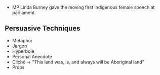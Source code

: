 - MP Linda Burney gave the moving first indigenous female speech at parliament
## Persuasive Techniques
- Metaphor
- Jargon
- Hyperbole
- Personal Anecdote
- Cliché -> "This land was, is, and always will be Aboriginal land"
- Props
